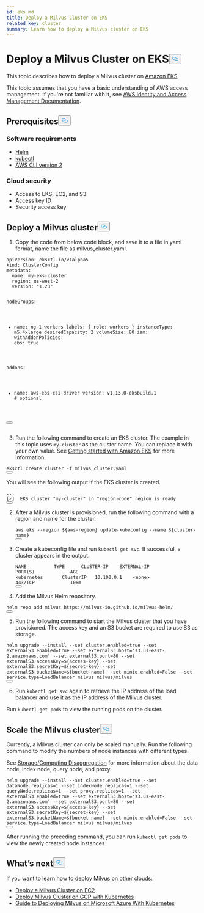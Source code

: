 ```yaml
---
id: eks.md
title: Deploy a Milvus Cluster on EKS
related_key: cluster
summary: Learn how to deploy a Milvus cluster on EKS
---
```

<h1 id="Deploy-a-Milvus-Cluster-on-EKS" class="common-anchor-header">Deploy a Milvus Cluster on EKS<button data-href="#Deploy-a-Milvus-Cluster-on-EKS" class="anchor-icon" translate="no">
      <svg translate="no"
        aria-hidden="true"
        focusable="false"
        height="20"
        version="1.1"
        viewBox="0 0 16 16"
        width="16"
      >
        <path
          fill="#0092E4"
          fill-rule="evenodd"
          d="M4 9h1v1H4c-1.5 0-3-1.69-3-3.5S2.55 3 4 3h4c1.45 0 3 1.69 3 3.5 0 1.41-.91 2.72-2 3.25V8.59c.58-.45 1-1.27 1-2.09C10 5.22 8.98 4 8 4H4c-.98 0-2 1.22-2 2.5S3 9 4 9zm9-3h-1v1h1c1 0 2 1.22 2 2.5S13.98 12 13 12H9c-.98 0-2-1.22-2-2.5 0-.83.42-1.64 1-2.09V6.25c-1.09.53-2 1.84-2 3.25C6 11.31 7.55 13 9 13h4c1.45 0 3-1.69 3-3.5S14.5 6 13 6z"
        ></path>
      </svg>
    </button></h1><p>This topic describes how to deploy a Milvus cluster on <a href="https://docs.aws.amazon.com/eks/latest/userguide/what-is-eks.html">Amazon EKS</a>.</p>
<div class="alert note">This topic assumes that you have a basic understanding of AWS access management. If you're not familiar with it, see <a href=https://docs.aws.amazon.com/iam/?id=docs_gateway>AWS Identity and Access Management Documentation</a>.</div>
<h2 id="Prerequisites" class="common-anchor-header">Prerequisites<button data-href="#Prerequisites" class="anchor-icon" translate="no">
      <svg translate="no"
        aria-hidden="true"
        focusable="false"
        height="20"
        version="1.1"
        viewBox="0 0 16 16"
        width="16"
      >
        <path
          fill="#0092E4"
          fill-rule="evenodd"
          d="M4 9h1v1H4c-1.5 0-3-1.69-3-3.5S2.55 3 4 3h4c1.45 0 3 1.69 3 3.5 0 1.41-.91 2.72-2 3.25V8.59c.58-.45 1-1.27 1-2.09C10 5.22 8.98 4 8 4H4c-.98 0-2 1.22-2 2.5S3 9 4 9zm9-3h-1v1h1c1 0 2 1.22 2 2.5S13.98 12 13 12H9c-.98 0-2-1.22-2-2.5 0-.83.42-1.64 1-2.09V6.25c-1.09.53-2 1.84-2 3.25C6 11.31 7.55 13 9 13h4c1.45 0 3-1.69 3-3.5S14.5 6 13 6z"
        ></path>
      </svg>
    </button></h2><h3 id="Software-requirements" class="common-anchor-header">Software requirements</h3><ul>
<li><a href="https://helm.sh/docs/intro/install/">Helm</a></li>
<li><a href="https://kubernetes.io/docs/tasks/tools/">kubectl</a></li>
<li><a href="https://docs.aws.amazon.com/cli/latest/userguide/install-cliv2.html">AWS CLI version 2</a></li>
</ul>
<h3 id="Cloud-security" class="common-anchor-header">Cloud security</h3><ul>
<li>Access to EKS, EC2, and S3</li>
<li>Access key ID</li>
<li>Security access key</li>
</ul>
<h2 id="Deploy-a-Milvus-cluster" class="common-anchor-header">Deploy a Milvus cluster<button data-href="#Deploy-a-Milvus-cluster" class="anchor-icon" translate="no">
      <svg translate="no"
        aria-hidden="true"
        focusable="false"
        height="20"
        version="1.1"
        viewBox="0 0 16 16"
        width="16"
      >
        <path
          fill="#0092E4"
          fill-rule="evenodd"
          d="M4 9h1v1H4c-1.5 0-3-1.69-3-3.5S2.55 3 4 3h4c1.45 0 3 1.69 3 3.5 0 1.41-.91 2.72-2 3.25V8.59c.58-.45 1-1.27 1-2.09C10 5.22 8.98 4 8 4H4c-.98 0-2 1.22-2 2.5S3 9 4 9zm9-3h-1v1h1c1 0 2 1.22 2 2.5S13.98 12 13 12H9c-.98 0-2-1.22-2-2.5 0-.83.42-1.64 1-2.09V6.25c-1.09.53-2 1.84-2 3.25C6 11.31 7.55 13 9 13h4c1.45 0 3-1.69 3-3.5S14.5 6 13 6z"
        ></path>
      </svg>
    </button></h2><ol>
<li>Copy the code from below code block, and save it to a file in yaml format, name the file as milvus_cluster.yaml.</li>
</ol>
<pre><code translate="no">apiVersion: eksctl.io/v1alpha5
kind: ClusterConfig
metadata:
  name: my-eks-cluster
  region: us-west-2
  version: <span class="hljs-string">&quot;1.23&quot;</span>

nodeGroups:
  - name: ng-1-workers
    labels: { role: workers }
    instanceType: m5.4xlarge
    desiredCapacity: 2
    volumeSize: 80
    iam:
      withAddonPolicies:
        ebs: <span class="hljs-literal">true</span>

addons:
- name: aws-ebs-csi-driver
  version: v1.13.0-eksbuild.1 <span class="hljs-comment"># optional</span>

<button class="copy-code-btn"></button></code></pre>
<ol start="3">
<li>Run the following command to create an EKS cluster. The example in this topic uses <code translate="no">my-cluster</code> as the cluster name. You can replace it with your own value. See <a href="https://docs.aws.amazon.com/eks/latest/userguide/getting-started-eksctl.html">Getting started with Amazon EKS</a> for more information.</li>
</ol>
<pre><code translate="no">eksctl create cluster -f milvus_cluster.yaml
<button class="copy-code-btn"></button></code></pre>
<p>You will see the following output if the EKS cluster is created.</p>
<pre><code translate="no">...
[✓]  EKS cluster <span class="hljs-string">&quot;my-cluster&quot;</span> <span class="hljs-keyword">in</span> <span class="hljs-string">&quot;region-code&quot;</span> region <span class="hljs-keyword">is</span> ready
<button class="copy-code-btn"></button></code></pre>
<ol start="2">
<li><p>After a Milvus cluster is provisioned, run the following command with a region and name for the cluster.</p>
<pre><code translate="no" class="language-shell">aws eks --region <span class="hljs-variable">${aws-region}</span> update-kubeconfig --name <span class="hljs-variable">${cluster-name}</span>
<button class="copy-code-btn"></button></code></pre></li>
<li><p>Create a kubeconfig file and run <code translate="no">kubectl get svc</code>.  If successful, a cluster appears in the output.</p>
<pre><code translate="no" class="language-shell">NAME          TYPE      CLUSTER-IP    EXTERNAL-IP                                <span class="hljs-title function_">PORT</span><span class="hljs-params">(S)</span>             AGE
kubernetes       ClusterIP   <span class="hljs-number">10.100</span><span class="hljs-number">.0</span><span class="hljs-number">.1</span>    &lt;none&gt;                                  <span class="hljs-number">443</span>/TCP             106m
<button class="copy-code-btn"></button></code></pre></li>
<li><p>Add the Milvus Helm repository.</p></li>
</ol>
<pre><code translate="no">helm repo <span class="hljs-keyword">add</span> milvus https:<span class="hljs-comment">//milvus-io.github.io/milvus-helm/</span>
<button class="copy-code-btn"></button></code></pre>
<ol start="5">
<li>Run the following command to start the Milvus cluster that you have provisioned. The access key and an S3 bucket are required to use S3 as storage.</li>
</ol>
<pre><code translate="no" class="language-shell">helm upgrade --install --<span class="hljs-built_in">set</span> cluster.enabled=<span class="hljs-literal">true</span> --<span class="hljs-built_in">set</span> externalS3.enabled=<span class="hljs-literal">true</span> --<span class="hljs-built_in">set</span> externalS3.host=<span class="hljs-string">&#x27;s3.us-east-2.amazonaws.com&#x27;</span> --<span class="hljs-built_in">set</span> externalS3.port=80 --<span class="hljs-built_in">set</span> externalS3.accessKey=<span class="hljs-variable">${access-key}</span> --<span class="hljs-built_in">set</span> externalS3.secretKey=<span class="hljs-variable">${secret-key}</span> --<span class="hljs-built_in">set</span> externalS3.bucketName=<span class="hljs-variable">${bucket-name}</span> --<span class="hljs-built_in">set</span> minio.enabled=False --<span class="hljs-built_in">set</span> service.type=LoadBalancer milvus milvus/milvus
<button class="copy-code-btn"></button></code></pre>
<ol start="6">
<li>Run <code translate="no">kubectl get svc</code> again to retrieve the IP address of the load balancer and use it as the IP address of the Milvus cluster.</li>
</ol>
<div class="alert note"> Run <code translate="no">kubectl get pods</code> to view the running pods on the cluster.</div>
<h2 id="Scale-the-Milvus-cluster" class="common-anchor-header">Scale the Milvus cluster<button data-href="#Scale-the-Milvus-cluster" class="anchor-icon" translate="no">
      <svg translate="no"
        aria-hidden="true"
        focusable="false"
        height="20"
        version="1.1"
        viewBox="0 0 16 16"
        width="16"
      >
        <path
          fill="#0092E4"
          fill-rule="evenodd"
          d="M4 9h1v1H4c-1.5 0-3-1.69-3-3.5S2.55 3 4 3h4c1.45 0 3 1.69 3 3.5 0 1.41-.91 2.72-2 3.25V8.59c.58-.45 1-1.27 1-2.09C10 5.22 8.98 4 8 4H4c-.98 0-2 1.22-2 2.5S3 9 4 9zm9-3h-1v1h1c1 0 2 1.22 2 2.5S13.98 12 13 12H9c-.98 0-2-1.22-2-2.5 0-.83.42-1.64 1-2.09V6.25c-1.09.53-2 1.84-2 3.25C6 11.31 7.55 13 9 13h4c1.45 0 3-1.69 3-3.5S14.5 6 13 6z"
        ></path>
      </svg>
    </button></h2><p>Currently, a Milvus cluster can only be scaled manually. Run the following command to modify the numbers of node instances with different types.</p>
<div class ="alert note">See <a href="https://milvus.io/docs/v2.1.x/four_layers.md#StorageComputing-Disaggregation">Storage/Computing Disaggregation</a> for more information about the data node, index node, query node, and proxy.</div>
<pre><code translate="no" class="language-shell">helm upgrade --install --<span class="hljs-built_in">set</span> cluster.enabled=<span class="hljs-literal">true</span> --<span class="hljs-built_in">set</span> dataNode.replicas=1 --<span class="hljs-built_in">set</span> indexNode.replicas=1 --<span class="hljs-built_in">set</span> queryNode.replicas=1 --<span class="hljs-built_in">set</span> proxy.replicas=1 --<span class="hljs-built_in">set</span> externalS3.enabled=<span class="hljs-literal">true</span> --<span class="hljs-built_in">set</span> externalS3.host=<span class="hljs-string">&#x27;s3.us-east-2.amazonaws.com&#x27;</span> --<span class="hljs-built_in">set</span> externalS3.port=80 --<span class="hljs-built_in">set</span> externalS3.accessKey=<span class="hljs-variable">${access-key}</span> --<span class="hljs-built_in">set</span> externalS3.secretKey=<span class="hljs-variable">${secret-key}</span> --<span class="hljs-built_in">set</span> externalS3.bucketName=<span class="hljs-variable">${bucket-name}</span> --<span class="hljs-built_in">set</span> minio.enabled=False --<span class="hljs-built_in">set</span> service.type=LoadBalancer milvus milvus/milvus
<button class="copy-code-btn"></button></code></pre>
<p>After running the preceding command, you can run <code translate="no">kubectl get pods</code> to view the newly created node instances.</p>
<h2 id="Whats-next" class="common-anchor-header">What’s next<button data-href="#Whats-next" class="anchor-icon" translate="no">
      <svg translate="no"
        aria-hidden="true"
        focusable="false"
        height="20"
        version="1.1"
        viewBox="0 0 16 16"
        width="16"
      >
        <path
          fill="#0092E4"
          fill-rule="evenodd"
          d="M4 9h1v1H4c-1.5 0-3-1.69-3-3.5S2.55 3 4 3h4c1.45 0 3 1.69 3 3.5 0 1.41-.91 2.72-2 3.25V8.59c.58-.45 1-1.27 1-2.09C10 5.22 8.98 4 8 4H4c-.98 0-2 1.22-2 2.5S3 9 4 9zm9-3h-1v1h1c1 0 2 1.22 2 2.5S13.98 12 13 12H9c-.98 0-2-1.22-2-2.5 0-.83.42-1.64 1-2.09V6.25c-1.09.53-2 1.84-2 3.25C6 11.31 7.55 13 9 13h4c1.45 0 3-1.69 3-3.5S14.5 6 13 6z"
        ></path>
      </svg>
    </button></h2><p>If you want to learn how to deploy Milvus on other clouds:</p>
<ul>
<li><a href="/docs/fr/aws.md">Deploy a Milvus Cluster on EC2</a></li>
<li><a href="/docs/fr/gcp.md">Deploy Milvus Cluster on GCP with Kubernetes</a></li>
<li><a href="/docs/fr/azure.md">Guide to Deploying Milvus on Microsoft Azure With Kubernetes</a></li>
</ul>
